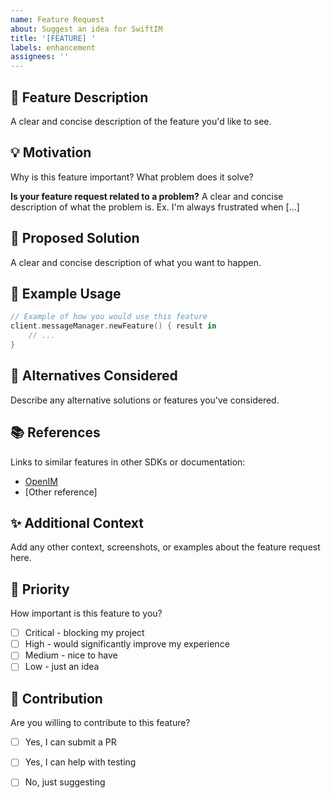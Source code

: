 ```yaml
---
name: Feature Request
about: Suggest an idea for SwiftIM
title: '[FEATURE] '
labels: enhancement
assignees: ''
---
```


## 🚀 Feature Description

A clear and concise description of the feature you'd like to see.

## 💡 Motivation

Why is this feature important? What problem does it solve?

**Is your feature request related to a problem?**
A clear and concise description of what the problem is. Ex. I'm always frustrated when [...]

## 📝 Proposed Solution

A clear and concise description of what you want to happen.

## 🎨 Example Usage

```swift
// Example of how you would use this feature
client.messageManager.newFeature() { result in
    // ...
}
```

## 🔄 Alternatives Considered

Describe any alternative solutions or features you've considered.

## 📚 References

Links to similar features in other SDKs or documentation:
- [OpenIM](https://github.com/openimsdk/openim-sdk-core)
- [Other reference]

## ✨ Additional Context

Add any other context, screenshots, or examples about the feature request here.

## 🎯 Priority

How important is this feature to you?
- [ ] Critical - blocking my project
- [ ] High - would significantly improve my experience
- [ ] Medium - nice to have
- [ ] Low - just an idea

## 🤝 Contribution

Are you willing to contribute to this feature?
- [ ] Yes, I can submit a PR
- [ ] Yes, I can help with testing
- [ ] No, just suggesting

